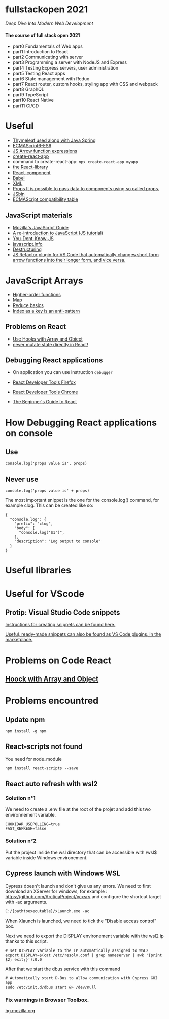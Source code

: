 # fullstackopen 2021
*Deep Dive Into Modern Web Development*

#### The course of full stack open 2021

* part0 Fundamentals of Web apps
* part1 Introduction to React
* part2 Communicating with server
* part3 Programming a server with NodeJS and Express
* part4 Testing Express servers, user administration
* part5 Testing React apps
* part6 State management with Redux
* part7 React router, custom hooks, styling app with CSS and webpack
* part8 GraphQL
* part9 TypeScript
* part10 React Native
* part11 CI/CD

# Useful 

* [Thymeleaf used along with Java Spring](https://www.thymeleaf.org/)
* [ECMAScript6-ES6](http://es6-features.org/#BlockScopedVariables)
* [JS Arrow function expressions](https://developer.mozilla.org/en-US/docs/Web/JavaScript/Reference/Functions/Arrow_functions)
* [create-react-app](https://github.com/facebook/create-react-app)
* command to create-react-app:  ```npx create-react-app myapp```
* [the React-library](https://reactjs.org/docs/getting-started.html)
* [React-component](https://reactjs.org/docs/components-and-props.html)
* [Babel](https://babeljs.io/)
* [XML](https://developer.mozilla.org/en-US/docs/Web/XML/XML_introduction)
* [Props It is possible to pass data to components using so called props.](https://reactjs.org/docs/components-and-props.html)
* [JSbin](https://jsbin.com/?js,console)
* [ECMAScript compatibility table](http://kangax.github.io/compat-table/es2016plus/)

## JavaScript materials

* [Mozilla's JavaScript Guide](http://kangax.github.io/compat-table/es2016plus)
* [A re-introduction to JavaScript (JS tutorial) ](http://kangax.github.io/compat-table/es2016plus)
* [You-Dont-Know-JS](https://github.com/getify/You-Dont-Know-JS)
* [javascript.info](https://github.com/getify/You-Dont-Know-JS)
* [Destructuring](https://medium.com/@lcriswell/destructuring-props-in-react-b1c295005ce0)
* [JS Refactor plugin for VS Code that automatically changes short form arrow functions into their longer form, and vice versa.](https://marketplace.visualstudio.com/items?itemName=cmstead.jsrefactor)

# JavaScript Arrays

* [Higher-order functions](https://www.youtube.com/watch?v=BMUiFMZr7vk&list=PL0zVEGEvSaeEd9hlmCXrk5yUyqUag-n84)
* [Map](https://www.youtube.com/watch?v=bCqtb-Z5YGQ&list=PL0zVEGEvSaeEd9hlmCXrk5yUyqUag-n84&index=3)
* [Reduce basics](https://www.youtube.com/watch?v=Wl98eZpkp-c&t=31s)
* [Index as a key is an anti-pattern](https://robinpokorny.medium.com/index-as-a-key-is-an-anti-pattern-e0349aece318)
## Problems on React 

* [Use Hooks with Array and Object](https://dev.to/brettblox/react-hooks-usestate-43en)
* [never mutate state directly in React!](https://reactjs.org/docs/state-and-lifecycle.html#using-state-correctly)

## Debugging React applications

* On application you can use instruction ```debugger``` 

* [React Developer Tools Firefox](https://addons.mozilla.org/fr/firefox/addon/react-devtools/)
* [React Developer Tools Chrome](https://chrome.google.com/webstore/detail/react-developer-tools/fmkadmapgofadopljbjfkapdkoienihi)

* [The Beginner's Guide to React](https://egghead.io/courses/the-beginner-s-guide-to-react)

# How Debugging React applications on console

## Use
```
console.log('props value is', props)
```
## Never use
```
console.log('props value is' + props)
```
The most important snippet is the one for the console.log() command, for example clog. This can be created like so: 
```
{
  "console.log": {
    "prefix": "clog",
    "body": [
      "console.log('$1')",
    ],
    "description": "Log output to console"
  }
}
```
# Useful libraries

# Useful for VScode

## Protip: Visual Studio Code snippets

 [Instructions for creating snippets can be found here.](https://code.visualstudio.com/docs/editor/userdefinedsnippets#_creating-your-own-snippets)

 [Useful, ready-made snippets can also be found as VS Code plugins, in the marketplace.](https://marketplace.visualstudio.com/items?itemName=xabikos.ReactSnippets)
# Problems on Code React 

## [Hoock with Array and Object](https://dev.to/brettblox/react-hooks-usestate-43en)
# Problems encountred

## Update npm

```
npm install -g npm
```

## React-scripts not found

You need for node_module

```
npm install react-scripts --save
```

## React auto refresh with wsl2 

### Solution n°1

We need to create a .env file at the root of the projet and add this two environnement variable.

```
CHOKIDAR_USEPOLLING=true
FAST_REFRESH=false
```

### Solution n°2

Put the project inside the wsl directory that can be accessible with \\wsl$ variable inside Windows environement.

## Cypress launch with Windows WSL

Cypress doesn't launch and don't give us any errors.
We need to first download an XServer for windows, for example : https://github.com/ArcticaProject/vcxsrv and configure the shortcut target with -ac arguments.

```
C:/{pathtoexecutable}/xLaunch.exe -ac
```

When Xlaunch is launched, we need to tick the "Disable access control" box.

Next we need to export the DISPLAY environement variable with the wsl2 ip thanks to this script.

```
# set DISPLAY variable to the IP automatically assigned to WSL2
export DISPLAY=$(cat /etc/resolv.conf | grep nameserver | awk '{print $2; exit;}'):0.0
```

After that we start the dbus service with this command

```
# Automatically start D-Bus to allow communication with Cypress GUI app
sudo /etc/init.d/dbus start &> /dev/null
```
### Fix warnings in Browser Toolbox.
[hg.mozilla.org](https://hg.mozilla.org/integration/autoland/rev/b800ffcad8496b9124b7d246b15b4443d0be3830)